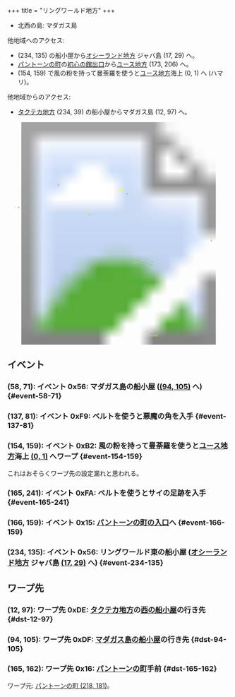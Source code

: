 +++
title = "リングワールド地方"
+++

* 北西の島: マダガス島

他地域へのアクセス:

* (234, 135) の船小屋から[オシーランド地方](@/map/map-11/_index.md) ジャバ島 (17, 29) へ。
* [パントーンの町](@/map/map-12/_index.md)の[初心の館出口](@/map/map-13b/_index.md#event-112-214)から[ユース地方](@/map/map-00/_index.md) (173, 206) へ。
* (154, 159) で風の粉を持って曼荼羅を使うと[ユース地方](@/map/map-00/_index.md)海上 (0, 1) へ (ハマリ)。

他地域からのアクセス:

* [タクテカ地方](@/map/map-09/_index.md) (234, 39) の船小屋からマダガス島 (12, 97) へ。

<!-- SVG {{{ -->
<svg width="1536" height="1536" viewbox="0 0 2048 2048">
<defs>
<image id="svg-asset-bg" width="2048" height="2048" href="map-10.webp" />
<image id="svg-asset-event" width="16" height="16" href="icon-event.png" />
<image id="svg-asset-destination" width="16" height="16" href="icon-destination.png" />
</defs>
<use href="#svg-asset-bg" x="0" y="0"></use>
<text class="caption-48" x="256" y="168" fill="pink">マダガス島</text>
<text class="caption-24" x="64" y="792" fill="yellow">船</text>
<text class="caption-32" x="464" y="536" fill="yellow">船</text>
<text class="caption-24" x="736" y="820" fill="yellow">船</text>
<text class="caption-24" x="1312" y="1972" fill="yellow">サイの足跡</text>
<text class="caption-32" x="1260" y="1216" fill="yellow">パントーン</text>
<text class="caption-24" x="1156" y="1300" fill="yellow">ハマリ</text>
<text class="caption-24" x="1016" y="636" fill="yellow">悪魔の角</text>
<text class="caption-32" x="1872" y="1048" fill="yellow">船</text>
<a href="#event-58-71">
<use href="#svg-asset-event" x="464" y="568"><title>(58, 71): イベント 0x56: マダガス島の船小屋 ((94, 105) へ)</title></use>
</a>
<a href="#event-137-81">
<use href="#svg-asset-event" x="1096" y="648"><title>(137, 81): イベント 0xF9: ベルトを使うと悪魔の角を入手</title></use>
</a>
<a href="#event-154-159">
<use href="#svg-asset-event" x="1232" y="1272"><title>(154, 159): イベント 0xB2: 風の粉を持って曼荼羅を使うとユース地方 (0, 1) へワープ</title></use>
</a>
<a href="#event-165-241">
<use href="#svg-asset-event" x="1320" y="1928"><title>(165, 241): イベント 0xFA: ベルトを使うとサイの足跡を入手</title></use>
</a>
<a href="#event-166-159">
<use href="#svg-asset-event" x="1328" y="1272"><title>(166, 159): イベント 0x15: パントーンの町の入口へ</title></use>
</a>
<a href="#event-234-135">
<use href="#svg-asset-event" x="1872" y="1080"><title>(234, 135): イベント 0x56: リングワールド東の船小屋 (オシーランド地方 ジャバ島 (17, 29) へ)</title></use>
</a>
<a href="#dst-165-162">
<use href="#svg-asset-destination" x="1320" y="1296"><title>(165, 162): ワープ先 0x16: パントーンの町手前</title></use>
</a>
<a href="#dst-12-97">
<use href="#svg-asset-destination" x="96" y="776"><title>(12, 97): ワープ先 0xDE: タクテカ地方の西の船小屋の行き先</title></use>
</a>
<a href="#dst-94-105">
<use href="#svg-asset-destination" x="752" y="840"><title>(94, 105): ワープ先 0xDF: マダガス島の船小屋の行き先</title></use>
</a>
</svg>
<!-- }}} -->


## イベント

### (58, 71): イベント 0x56: マダガス島の船小屋 ([(94, 105)](#dst-94-105) へ) {#event-58-71}

### (137, 81): イベント 0xF9: ベルトを使うと悪魔の角を入手 {#event-137-81}

### (154, 159): イベント 0xB2: 風の粉を持って曼荼羅を使うと[ユース地方](@/map/map-00/_index.md)海上 [(0, 1)](@/map/map-00/_index.md#dst-0-1) へワープ {#event-154-159}

これはおそらくワープ先の設定漏れと思われる。

### (165, 241): イベント 0xFA: ベルトを使うとサイの足跡を入手 {#event-165-241}

### (166, 159): イベント 0x15: [パントーンの町の入口](@/map/map-12/_index.md#dst-217-178)へ {#event-166-159}

### (234, 135): イベント 0x56: リングワールド東の船小屋 ([オシーランド地方](@/map/map-11/_index.md) ジャバ島 [(17, 29)](@/map/map-11/_index.md#dst-17-29) へ) {#event-234-135}


## ワープ先

### (12, 97): ワープ先 0xDE: [タクテカ地方](@/map/map-09/_index.md)の[西の船小屋](@/map/map-09/_index.md#event-58-135)の行き先 {#dst-12-97}

### (94, 105): ワープ先 0xDF: [マダガス島の船小屋](#event-58-71)の行き先 {#dst-94-105}

### (165, 162): ワープ先 0x16: [パントーンの町](@/map/map-12/_index.md#dst-217-178)手前 {#dst-165-162}

ワープ元: [パントーンの町 (218, 181)](@/map/map-12/_index.md#event-218-181)。

